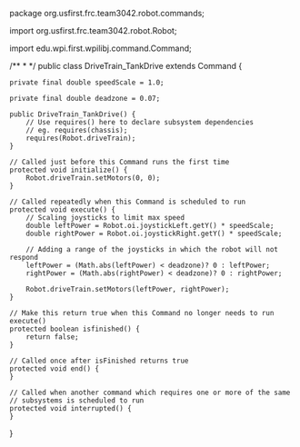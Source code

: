 package org.usfirst.frc.team3042.robot.commands;

import org.usfirst.frc.team3042.robot.Robot;

import edu.wpi.first.wpilibj.command.Command;

/**
 *
 */
public class DriveTrain_TankDrive extends Command {
	
    private final double speedScale = 1.0;
    
    private final double deadzone = 0.07;

    public DriveTrain_TankDrive() {
        // Use requires() here to declare subsystem dependencies
        // eg. requires(chassis);
    	requires(Robot.driveTrain);
    }

    // Called just before this Command runs the first time
    protected void initialize() {
    	Robot.driveTrain.setMotors(0, 0);
    }

    // Called repeatedly when this Command is scheduled to run
    protected void execute() {
    	// Scaling joysticks to limit max speed
    	double leftPower = Robot.oi.joystickLeft.getY() * speedScale;
        double rightPower = Robot.oi.joystickRight.getY() * speedScale;
        
        // Adding a range of the joysticks in which the robot will not respond
        leftPower = (Math.abs(leftPower) < deadzone)? 0 : leftPower;
        rightPower = (Math.abs(rightPower) < deadzone)? 0 : rightPower;
        
        Robot.driveTrain.setMotors(leftPower, rightPower);
    }

    // Make this return true when this Command no longer needs to run execute()
    protected boolean isfinished() {
        return false;
    }

    // Called once after isFinished returns true
    protected void end() {
    }

    // Called when another command which requires one or more of the same
    // subsystems is scheduled to run
    protected void interrupted() {
    }
}
